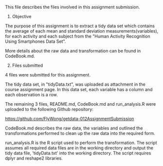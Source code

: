 This file describes the files involved in this assignment submission.

1) Objective

The purpose of this assignment is to extract a tidy data set which contains the average of each mean and standard deviation measurements(variables), for each activity and each subject from the "Human Activity Recognition Using Smartphones Data Set".

More details about the raw data and transformation can be found in CodeBook.md.

2) Files submitted

4 files were submitted for this assignment. 

The tidy data set, in "tidyData.txt", was uploaded as attachment in the course assignment page. In this data set, each variable has a column and each observation is a row.

The remaining 3 files, README.md, CodeBook.md and run_analysis.R were uploaded to the following Github repository:

https://github.com/FlyWong/getdata-012AssignmentSubmission

CodeBook.md describes the raw data, the variables and outlined the transformations performed to clean up the raw data into the required form.

run_analysis.R is the R script used to perform the transformation. The script assumes all required data files are in the working directory and output the tidy data file, 'tidyData.txt' into the working directory. The script requires dplyr and reshape2 libraries.